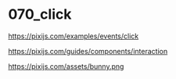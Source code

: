 # 070_click

https://pixijs.com/examples/events/click

https://pixijs.com/guides/components/interaction

https://pixijs.com/assets/bunny.png
